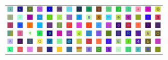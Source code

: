 <table>
<tr>
<td><img src="69.gif"></td>
<td><img src="6B.gif"></td>
<td><img src="70.gif"></td>
<td><img src="74.gif"></td>
<td><img src="2A.gif"></td>
<td><img src="4E.gif"></td>
<td><img src="7A.gif"></td>
<td><img src="2F.gif"></td>
<td><img src="31.gif"></td>
<td><img src="55.gif"></td>
<td><img src="27.gif"></td>
<td><img src="4A.gif"></td>
<td><img src="5D.gif"></td>
<td><img src="2B.gif"></td>
<td><img src="24.gif"></td>
<td><img src="47.gif"></td>
</tr>
<tr>
<td><img src="7C.gif"></td>
<td><img src="65.gif"></td>
<td><img src="2D.gif"></td>
<td><img src="3D.gif"></td>
<td><img src="44.gif"></td>
<td><img src="5A.gif"></td>
<td><img src="7E.gif"></td>
<td><img src="54.gif"></td>
<td><img src="38.gif"></td>
<td><img src="58.gif"></td>
<td><img src="6D.gif"></td>
<td><img src="61.gif"></td>
<td><img src="36.gif"></td>
<td><img src="60.gif"></td>
<td><img src="73.gif"></td>
<td><img src="33.gif"></td>
</tr>
<tr>
<td><img src="7D.gif"></td>
<td><img src="48.gif"></td>
<td><img src="28.gif"></td>
<td><img src="3A.gif"></td>
<td><img src="3E.gif"></td>
<td><img src="5B.gif"></td>
<td><img src="50.gif"></td>
<td><img src="59.gif"></td>
<td><img src="29.gif"></td>
<td><img src="2C.gif"></td>
<td><img src="4D.gif"></td>
<td><img src="30.gif"></td>
<td><img src="77.gif"></td>
<td><img src="3F.gif"></td>
<td><img src="79.gif"></td>
<td><img src="5E.gif"></td>
</tr>
<tr>
<td><img src="gr3.gif"></td>
<td><img src="49.gif"></td>
<td><img src="71.gif"></td>
<td><img src="46.gif"></td>
<td><img src="67.gif"></td>
<td><img src="63.gif"></td>
<td><img src="5F.gif"></td>
<td><img src="64.gif"></td>
<td><img src="25.gif"></td>
<td><img src="37.gif"></td>
<td><img src="22.gif"></td>
<td><img src="53.gif"></td>
<td><img src="52.gif"></td>
<td><img src="gr1.gif"></td>
<td><img src="68.gif"></td>
<td><img src="4F.gif"></td>
</tr>
<tr>
<td><img src="41.gif"></td>
<td><img src="4B.gif"></td>
<td><img src="7B.gif"></td>
<td><img src="51.gif"></td>
<td><img src="56.gif"></td>
<td><img src="75.gif"></td>
<td><img src="40.gif"></td>
<td><img src="76.gif"></td>
<td><img src="57.gif"></td>
<td><img src="3B.gif"></td>
<td><img src="72.gif"></td>
<td><img src="45.gif"></td>
<td><img src="6C.gif"></td>
<td><img src="34.gif"></td>
<td><img src="62.gif"></td>
<td><img src="21.gif"></td>
</tr>
<tr>
<td><img src="4C.gif"></td>
<td><img src="26.gif"></td>
<td><img src="78.gif"></td>
<td><img src="2E.gif"></td>
<td><img src="23.gif"></td>
<td><img src="6A.gif"></td>
<td><img src="6F.gif"></td>
<td><img src="gr2.gif"></td>
<td><img src="39.gif"></td>
<td><img src="43.gif"></td>
<td><img src="35.gif"></td>
<td><img src="3C.gif"></td>
<td><img src="32.gif"></td>
<td><img src="6E.gif"></td>
<td><img src="42.gif"></td>
<td><img src="66.gif"></td>
</tr>
</table>
